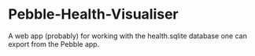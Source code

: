 # Pebble-Health-Visualiser
A web app (probably) for working with the health.sqlite database one can export from the Pebble app.

